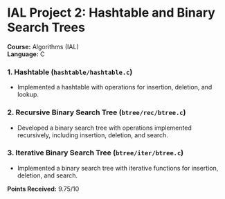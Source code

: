 # IAL Project 2: Hashtable and Binary Search Trees

**Course:** Algorithms (IAL)  
**Language:** C  

### 1. **Hashtable (`hashtable/hashtable.c`)** 
   - Implemented a hashtable with operations for insertion, deletion, and lookup.

### 2. **Recursive Binary Search Tree (`btree/rec/btree.c`)**
   - Developed a binary search tree with operations implemented recursively, including insertion, deletion, and search.

### 3. **Iterative Binary Search Tree (`btree/iter/btree.c`)**
   - Implemented a binary search tree with iterative functions for insertion, deletion, and search.

**Points Received:** 9.75/10
